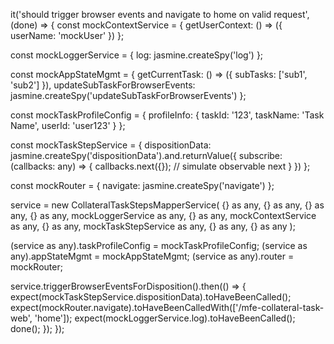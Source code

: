 
it('should trigger browser events and navigate to home on valid request', (done) => {
  const mockContextService = {
    getUserContext: () => ({ userName: 'mockUser' })
  };

  const mockLoggerService = {
    log: jasmine.createSpy('log')
  };

  const mockAppStateMgmt = {
    getCurrentTask: () => ({ subTasks: ['sub1', 'sub2'] }),
    updateSubTaskForBrowserEvents: jasmine.createSpy('updateSubTaskForBrowserEvents')
  };

  const mockTaskProfileConfig = {
    profileInfo: {
      taskId: '123',
      taskName: 'Task Name',
      userId: 'user123'
    }
  };

  const mockTaskStepService = {
    dispositionData: jasmine.createSpy('dispositionData').and.returnValue({
      subscribe: (callbacks: any) => {
        callbacks.next({}); // simulate observable next
      }
    })
  };

  const mockRouter = {
    navigate: jasmine.createSpy('navigate')
  };

  service = new CollateralTaskStepsMapperService(
    {} as any,
    {} as any,
    {} as any,
    {} as any,
    mockLoggerService as any,
    {} as any,
    mockContextService as any,
    {} as any,
    mockTaskStepService as any,
    {} as any,
    {} as any
  );

  (service as any).taskProfileConfig = mockTaskProfileConfig;
  (service as any).appStateMgmt = mockAppStateMgmt;
  (service as any).router = mockRouter;

  service.triggerBrowserEventsForDisposition().then(() => {
    expect(mockTaskStepService.dispositionData).toHaveBeenCalled();
    expect(mockRouter.navigate).toHaveBeenCalledWith(['/mfe-collateral-task-web', 'home']);
    expect(mockLoggerService.log).toHaveBeenCalled();
    done();
  });
});
